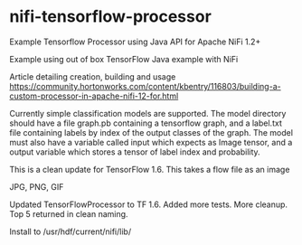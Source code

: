 # nifi-tensorflow-processor
Example Tensorflow Processor using Java API for Apache NiFi 1.2+

Example using out of box TensorFlow Java example with NiFi

Article detailing creation, building and usage
https://community.hortonworks.com/content/kbentry/116803/building-a-custom-processor-in-apache-nifi-12-for.html

Currently simple classification models are supported. The model directory should have a file graph.pb containing a tensorflow graph, and a label.txt file containing labels by index of the output classes of the graph. The model must also have a variable called input which expects as Image tensor, and a output variable which stores a tensor of label index and probability. 



This is a clean update for TensorFlow 1.6.   This takes a flow file as an image 

JPG, PNG, GIF

Updated TensorFlowProcessor to TF 1.6.   Added more tests.   More cleanup.  Top 5 returned in clean naming.

Install to /usr/hdf/current/nifi/lib/

